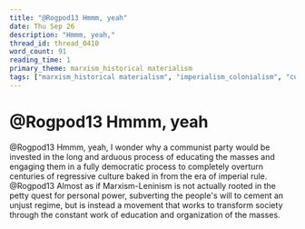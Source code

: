 ```yaml
---
title: "@Rogpod13 Hmmm, yeah"
date: Thu Sep 26
description: "Hmmm, yeah,"
thread_id: thread_0410
word_count: 91
reading_time: 1
primary_theme: marxism_historical materialism
tags: ["marxism_historical materialism", "imperialism_colonialism", "cultural criticism", "organizational theory"]
---
```


# @Rogpod13 Hmmm, yeah

@Rogpod13 Hmmm, yeah, I wonder why a communist party would be invested in the long and arduous process of educating the masses and engaging them in a fully democratic process to completely overturn centuries of regressive culture baked in from the era of imperial rule. @Rogpod13 Almost as if Marxism-Leninism is not actually rooted in the petty quest for personal power, subverting the people's  will to cement an unjust regime, but is instead a movement that works to transform society through the constant work of education and organization of the masses.